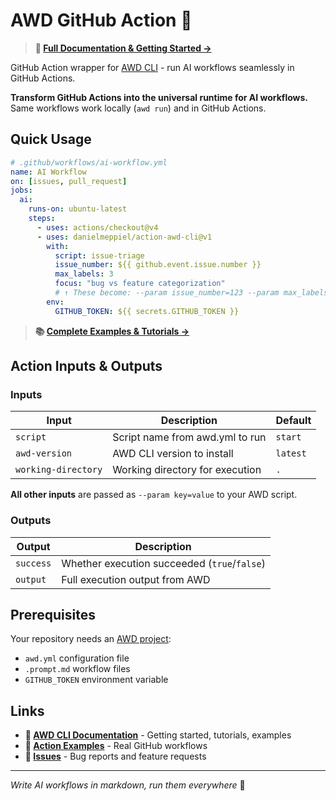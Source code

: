 # AWD GitHub Action 🚀

> **📖 [Full Documentation & Getting Started →](https://github.com/danielmeppiel/awd-cli)**

GitHub Action wrapper for [AWD CLI](https://github.com/danielmeppiel/awd-cli) - run AI workflows seamlessly in GitHub Actions.

**Transform GitHub Actions into the universal runtime for AI workflows.** Same workflows work locally (`awd run`) and in GitHub Actions.

## Quick Usage

```yaml
# .github/workflows/ai-workflow.yml
name: AI Workflow
on: [issues, pull_request]
jobs:
  ai:
    runs-on: ubuntu-latest
    steps:
      - uses: actions/checkout@v4
      - uses: danielmeppiel/action-awd-cli@v1
        with:
          script: issue-triage
          issue_number: ${{ github.event.issue.number }}
          max_labels: 3
          focus: "bug vs feature categorization"
          # ↑ These become: --param issue_number=123 --param max_labels=3 --param focus="bug vs feature categorization"
        env:
          GITHUB_TOKEN: ${{ secrets.GITHUB_TOKEN }}
```

> **📚 [Complete Examples & Tutorials →](https://github.com/danielmeppiel/awd-cli/tree/main/examples)**

## Action Inputs & Outputs

### Inputs
| Input | Description | Default |
|-------|-------------|---------|
| `script` | Script name from awd.yml to run | `start` |
| `awd-version` | AWD CLI version to install | `latest` |
| `working-directory` | Working directory for execution | `.` |

**All other inputs** are passed as `--param key=value` to your AWD script.

### Outputs
| Output | Description |
|--------|-------------|
| `success` | Whether execution succeeded (`true`/`false`) |
| `output` | Full execution output from AWD |

## Prerequisites

Your repository needs an [AWD project](https://github.com/danielmeppiel/awd-cli#quick-start-30-seconds):
- `awd.yml` configuration file
- `.prompt.md` workflow files  
- `GITHUB_TOKEN` environment variable

## Links

- **📖 [AWD CLI Documentation](https://github.com/danielmeppiel/awd-cli)** - Getting started, tutorials, examples
- **🔧 [Action Examples](https://github.com/danielmeppiel/action-awd-cli/tree/main/examples)** - Real GitHub workflows
- **🐛 [Issues](https://github.com/danielmeppiel/action-awd-cli/issues)** - Bug reports and feature requests

---

*Write AI workflows in markdown, run them everywhere* 🚀
